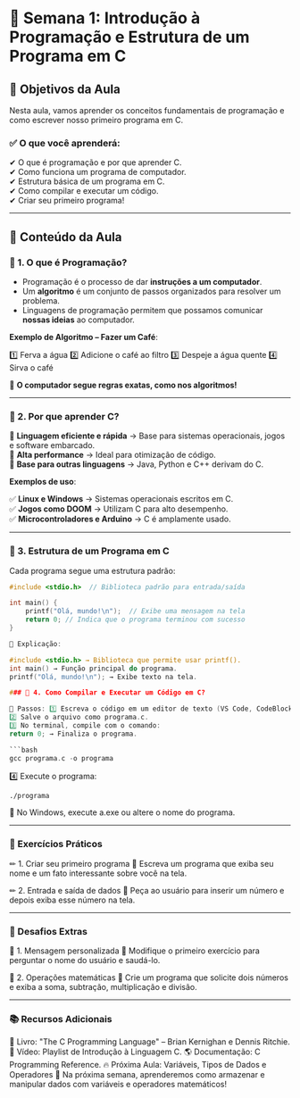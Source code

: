 # 🚀 Semana 1: Introdução à Programação e Estrutura de um Programa em C

## 📌 Objetivos da Aula
Nesta aula, vamos aprender os conceitos fundamentais de programação e como escrever nosso primeiro programa em C.

### ✅ O que você aprenderá:

✔ O que é programação e por que aprender C.  
✔ Como funciona um programa de computador.  
✔ Estrutura básica de um programa em C.  
✔ Como compilar e executar um código.  
✔ Criar seu primeiro programa!  

---

## 📖 Conteúdo da Aula
### 📌 1. O que é Programação?
- Programação é o processo de dar **instruções a um computador**.
- Um **algoritmo** é um conjunto de passos organizados para resolver um problema.
- Linguagens de programação permitem que possamos comunicar **nossas ideias** ao computador.

**Exemplo de Algoritmo – Fazer um Café**:

1️⃣ Ferva a água
2️⃣ Adicione o café ao filtro
3️⃣ Despeje a água quente
4️⃣ Sirva o café

📌 **O computador segue regras exatas, como nos algoritmos!**

---

### 📌 2. Por que aprender C?

🔹 **Linguagem eficiente e rápida** → Base para sistemas operacionais, jogos e software embarcado.  
🔹 **Alta performance** → Ideal para otimização de código.  
🔹 **Base para outras linguagens** → Java, Python e C++ derivam do C.  

**Exemplos de uso**:

✅ **Linux e Windows** → Sistemas operacionais escritos em C.  
✅ **Jogos como DOOM** → Utilizam C para alto desempenho.  
✅ **Microcontroladores e Arduino** → C é amplamente usado.  

---

### 📌 3. Estrutura de um Programa em C
Cada programa segue uma estrutura padrão:

```c
#include <stdio.h>  // Biblioteca padrão para entrada/saída

int main() {
    printf("Olá, mundo!\n");  // Exibe uma mensagem na tela
    return 0; // Indica que o programa terminou com sucesso
}

📌 Explicação:

#include <stdio.h> → Biblioteca que permite usar printf().
int main() → Função principal do programa.
printf("Olá, mundo!\n"); → Exibe texto na tela.

### 📌 4. Como Compilar e Executar um Código em C?

📌 Passos: 1️⃣ Escreva o código em um editor de texto (VS Code, CodeBlocks).
2️⃣ Salve o arquivo como programa.c.
3️⃣ No terminal, compile com o comando:
return 0; → Finaliza o programa.

```bash
gcc programa.c -o programa
```

4️⃣ Execute o programa:
```bash
./programa
```
📌 No Windows, execute a.exe ou altere o nome do programa.

---

### 📝 Exercícios Práticos

✏ 1. Criar seu primeiro programa
📌 Escreva um programa que exiba seu nome e um fato interessante sobre você na tela.

✏ 2. Entrada e saída de dados
📌 Peça ao usuário para inserir um número e depois exiba esse número na tela.

---
### 🎯 Desafios Extras
🚀 1. Mensagem personalizada
📌 Modifique o primeiro exercício para perguntar o nome do usuário e saudá-lo.

🚀 2. Operações matemáticas
📌 Crie um programa que solicite dois números e exiba a soma, subtração, multiplicação e divisão.

---

### 📚 Recursos Adicionais
📖 Livro: "The C Programming Language" – Brian Kernighan e Dennis Ritchie.
🎥 Vídeo: Playlist de Introdução à Linguagem C.
🌎 Documentação: C Programming Reference.
🔥 Próxima Aula: Variáveis, Tipos de Dados e Operadores
📌 Na próxima semana, aprenderemos como armazenar e manipular dados com variáveis e operadores matemáticos!
